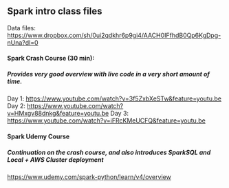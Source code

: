 ## Spark intro class files

Data files: https://www.dropbox.com/sh/0ui2qdkhr6p9gi4/AACH0IFfhdB0Qp6KgDpg-nUna?dl=0

#### Spark Crash Course (30 min):
##### Provides very good overview with live code in a very short amount of time.
Day 1: https://www.youtube.com/watch?v=3f5ZxbXeSTw&feature=youtu.be
Day 2: https://www.youtube.com/watch?v=HMxgv88dnkg&feature=youtu.be
Day 3: https://www.youtube.com/watch?v=iFRcKMeUCFQ&feature=youtu.be

#### Spark Udemy Course
##### Continuation on the crash course, and also introduces SparkSQL and Local + AWS Cluster deployment
https://www.udemy.com/spark-python/learn/v4/overview
